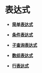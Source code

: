 # 表达式<a name="ZH-CN_TOPIC_0289900822"></a>

-   **[简单表达式](简单表达式.md)**  

-   **[条件表达式](条件表达式.md)**  

-   **[子查询表达式](子查询表达式.md)**  

-   **[数组表达式](数组表达式.md)**  

-   **[行表达式](行表达式.md)**  


